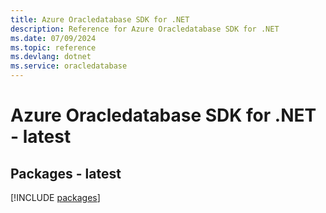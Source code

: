 ```yaml
---
title: Azure Oracledatabase SDK for .NET
description: Reference for Azure Oracledatabase SDK for .NET
ms.date: 07/09/2024
ms.topic: reference
ms.devlang: dotnet
ms.service: oracledatabase
---
```

# Azure Oracledatabase SDK for .NET - latest
## Packages - latest
[!INCLUDE [packages](oracledatabase-index.md)]